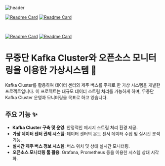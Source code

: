 ![header](https://capsule-render.vercel.app/api?type=transparent&height=200&desc=[4조]Kafka&section=header&text=SK-Techno-Queen&fontSize=90&animation=twinkling&fontColor=fbc76f&descSize=30&descAlign=50&descAlignY=80)

[![Readme Card](https://github-readme-stats.vercel.app/api/pin/?username=SK-Techno-Queen&repo=Jeju_Server)](https://github.com/SK-Techno-Queen/Jeju_Server)
[![Readme Card](https://github-readme-stats.vercel.app/api/pin/?username=SK-Techno-Queen&repo=Jeju_Client_Deploy)](https://github.com/SK-Techno-Queen/Jeju_Client_Deploy)
<!-- [![Readme Card](https://github-readme-stats.vercel.app/api/pin/?username=SK-Techno-Queen&repo=Jeju_Producer)](https://github.com/SK-Techno-Queen/Jeju_Producer) -->

<br />

[![Readme Card](https://github-readme-stats.vercel.app/api/pin/?username=SK-Techno-Queen&repo=DC_Log_Fast_Monitoring)](https://github.com/SK-Techno-Queen/DC_Log_Fast_Monitoring)
[![Readme Card](https://github-readme-stats.vercel.app/api/pin/?username=SK-Techno-Queen&repo=DataCenter_RealTime_Monitoring)](https://github.com/SK-Techno-Queen/DataCenter_RealTime_Monitoring)

# 무중단 Kafka Cluster와 오픈소스 모니터링을 이용한 가상시스템 🚀

Kafka Cluster를 활용하여 데이터 센터와 제주 버스를 주제로 한 가상 시스템을 개발한 프로젝트입니다. 이 프로젝트는 대규모 데이터 스트림 처리를 가능하게 하며, 무중단 Kafka Cluster 운영과 모니터링을 목표로 하고 있습니다.

## 주요 기능 ✨

- **Kafka Cluster 구축 및 운영**: 안정적인 메시지 스트림 처리 환경 제공.
- **가상 데이터 센터 관제 시스템**: 데이터 센터의 온도 센서 데이터 수집 및 실시간 분석 기능.
- **실시간 제주 버스 정보 시스템**: 버스 위치 및 상태 실시간 모니터링.
- **오픈소스 모니터링 툴 활용**: Grafana, Prometheus 등을 이용한 시스템 상태 시각화.
